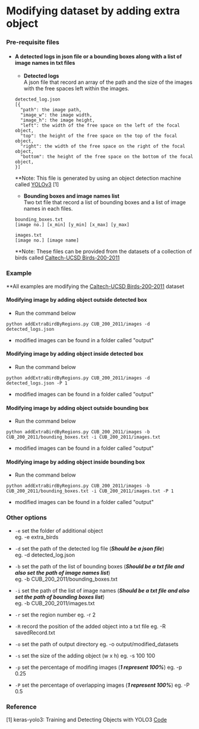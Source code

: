 # Modifying dataset by adding extra object

### Pre-requisite files
- ####  A detected logs in json file or a bounding boxes along with a list of image names in txt files 
  - **Detected logs** <br/>
  A json file that record an array of the path and the size of the images with the free spaces left within the images.
  ```
  detected_log.json
  [{
    "path": the image path,
    "image_w": the image width,
    "image_h": the image height,
    "left": the width of the free space on the left of the focal object,
    "top": the height of the free space on the top of the focal object,
    "right": the width of the free space on the right of the focal object,
    "bottom": the height of the free space on the bottom of the focal object,
  }]
  ```
  **Note: This file is generated by using an object detection machine called [YOLOv3](https://github.com/experiencor/keras-yolo3) [1]
  
  - **Bounding boxes and image names list**<br/>
  Two txt file that record a list of bounding boxes and a list of image names in each files.
  ```
  bounding_boxes.txt
  [image no.] [x_min] [y_min] [x_max] [y_max]
  
  images.txt
  [image no.] [image name]
  ```
  **Note: These files can be provided from the datasets of a collection of birds called [Caltech-UCSD Birds-200-2011](http://www.vision.caltech.edu/visipedia/CUB-200-2011.html)

### Example

**All examples are modifying the [Caltech-UCSD Birds-200-2011](http://www.vision.caltech.edu/visipedia/CUB-200-2011.html) dataset

#### Modifying image by adding object outside detected box
- Run the command below
```
python addExtraBirdByRegions.py CUB_200_2011/images -d detected_logs.json 
```
- modified images can be found in a folder called "output"

#### Modifying image by adding object inside detected box
- Run the command below
```
python addExtraBirdByRegions.py CUB_200_2011/images -d detected_logs.json -P 1
```
- modified images can be found in a folder called "output"

#### Modifying image by adding object outside bounding box
- Run the command below
```
python addExtraBirdByRegions.py CUB_200_2011/images -b CUB_200_2011/bounding_boxes.txt -i CUB_200_2011/images.txt 
```
- modified images can be found in a folder called "output"

#### Modifying image by adding object inside bounding box
- Run the command below
```
python addExtraBirdByRegions.py CUB_200_2011/images -b CUB_200_2011/bounding_boxes.txt -i CUB_200_2011/images.txt -P 1 
```
- modified images can be found in a folder called "output"


### Other options
- `-e` set the folder of additional object <br/>
  eg. -e extra_birds
  
- `-d` set the path of the detected log file (***Should be a json file***) <br/>
  eg. -d detected_log.json

- `-b` set the path of the list of bounding boxes (***Should be a txt file and also set the path of image names list***) <br/>
  eg. -b CUB_200_2011/bounding_boxes.txt

- `-i` set the path of the list of image names (***Should be a txt file and also set the path of bounding boxes list***) <br/>
  eg. -b CUB_200_2011/images.txt

- `-r` set the region number
  eg. -r 2

- `-R` record the position of the added object into a txt file
  eg. -R savedRecord.txt

- `-o` set the path of output directory
  eg. -o output/modified_datasets
 
- `-s` set the size of the adding object (w x h)
  eg. -s 100 100 

- `-p` set the percentage of modifing images (***1 represent 100%***)
  eg. -p 0.25

- `-P` set the percentage of overlapping images (***1 represent 100%***)
  eg. -P 0.5
  


 ### Reference
 <a id="ref01">[1]</a> keras-yolo3: Training and Detecting Objects with YOLO3 [Code](https://github.com/experiencor/keras-yolo3)<br/>
